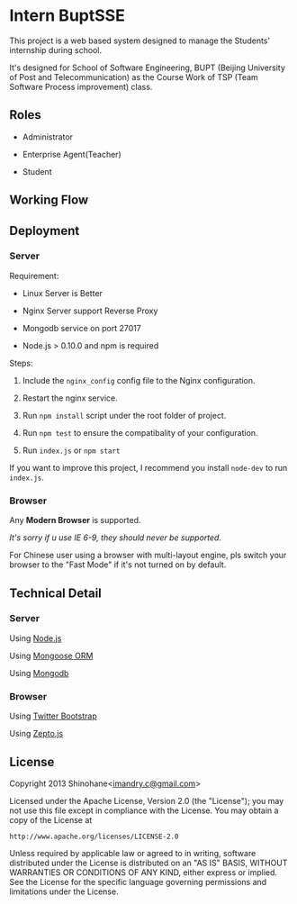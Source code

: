 Intern BuptSSE
==============

This project is a web based system designed to manage the Students'
internship during school. 

It's designed for School of Software Engineering, BUPT
(Beijing University of Post and Telecommunication) as the Course Work of TSP
(Team Software Process improvement) class.

Roles
-----

* Administrator

* Enterprise Agent(Teacher)

* Student

Working Flow
------------

Deployment
----------

### Server ###

Requirement:

* Linux Server is Better

* Nginx Server support Reverse Proxy

* Mongodb service on port 27017

* Node.js &gt; 0.10.0 and npm is required

Steps:

1. Include the `nginx_config` config file to the Nginx configuration.

2. Restart the nginx service.

3. Run `npm install` script under the root folder of project.

4. Run `npm test` to ensure the compatibality of your configuration.

5. Run `index.js` or `npm start`

If you want to improve this project, I recommend you install `node-dev` to
run `index.js`.

### Browser ###

Any **Modern Browser** is supported. 

*It's sorry if u use IE 6-9, they should never be supported.*

For Chinese user using a browser with multi-layout engine, pls switch your
browser to the "Fast Mode" if it's not turned on by default.

Technical Detail
----------------

### Server ###

Using [Node.js](#)

Using [Mongoose ORM](#)

Using [Mongodb](#)

### Browser ###

Using [Twitter Bootstrap](http://twitter.github.com/bootstrap/)

Using [Zepto.js](#)

License
-------

Copyright 2013 Shinohane&lt;imandry.c@gmail.com&gt;

Licensed under the Apache License, Version 2.0 (the "License");
you may not use this file except in compliance with the License.
You may obtain a copy of the License at

    http://www.apache.org/licenses/LICENSE-2.0

Unless required by applicable law or agreed to in writing, software
distributed under the License is distributed on an "AS IS" BASIS,
WITHOUT WARRANTIES OR CONDITIONS OF ANY KIND, either express or implied.
See the License for the specific language governing permissions and
limitations under the License.
